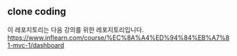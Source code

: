 ## clone coding
이 레포지토리는 다음 강의를 위한 레포지토리입니다.<br/>
https://www.inflearn.com/course/%EC%8A%A4%ED%94%84%EB%A7%81-mvc-1/dashboard
